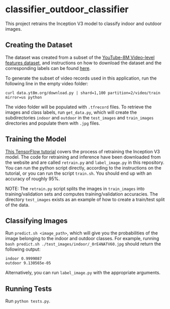 # classifier_outdoor_classifier

This project retrains the Inception V3 model to classify indoor and outdoor images. 

## Creating the Dataset

The dataset was created from a subset of the [YouTube-8M Video-level features dataset](https://research.google.com/youtube8m/index.html), 
and instructions on how to download the dataset and the corresponding labels can be found [here](https://research.google.com/youtube8m/download.html).

To generate the subset of video records used in this application, run the following line in the empty video folder:

`curl data.yt8m.org/download.py | shard=1,100 partition=2/video/train mirror=us python`

The video folder will be populated with `.tfrecord` files. 
To retrieve the images and class labels, run `get_data.py`, which will create the subdirectories `indoor` and `outdoor` in the
`test_images` and `train_images` directories and populate them with `.jpg` files. 

## Training the Model

[This TensorFlow tutorial](https://www.tensorflow.org/hub/tutorials/image_retraining) covers the process of retraining the Inception V3 model.
The code for retraining and inference have been downloaded from the website and are called `retrain.py` and `label_image.py` in this repository.
You can run the python script directly, according to the instructions on the tutorial, or you can run the script `train.sh`.
You should end up with an accuracy of roughly 95%. 

NOTE: The `retrain.py` script splits the images in `train_images` into training/validation sets and computes training/validation accuracies.
The directory `test_images` exists as an example of how to create a train/test split of the data.

## Classifying Images

Run `predict.sh <image_path>`, which will give you the probabilities of the image belonging to the indoor and outdoor classes. For example, running `bash predict.sh ./test_images/indoor/_0rE4NATV60.jpg` should return the following output:

```
indoor 0.9999087
outdoor 9.130565e-05
```

Alternatively, you can run `label_image.py` with the appropriate arguments.

## Running Tests

Run `python tests.py`.




